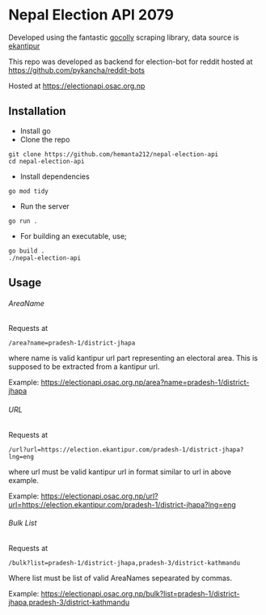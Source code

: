 # Nepal Election API 2079

Developed using the fantastic [gocolly](https://github.com/gocolly/colly) scraping library, data source is [ekantipur](https://election.ekantipur.com)

This repo was developed as backend for election-bot for reddit hosted at https://github.com/pykancha/reddit-bots

Hosted at https://electionapi.osac.org.np

## Installation
- Install go
- Clone the repo
```
git clone https://github.com/hemanta212/nepal-election-api
cd nepal-election-api
```
- Install dependencies
```
go mod tidy
```
- Run the server
```
go run .
```
- For building an executable, use;
```
go build .
./nepal-election-api
```


## Usage
###### AreaName

Requests at

```
/area?name=pradesh-1/district-jhapa
```

where name is valid kantipur url part representing an electoral area.
This is supposed to be extracted from a kantipur url.

Example: https://electionapi.osac.org.np/area?name=pradesh-1/district-jhapa

###### URL

Requests at

```
/url?url=https://election.ekantipur.com/pradesh-1/district-jhapa?lng=eng
```

where url must be valid kantipur url in format similar to url in above example.

Example: https://electionapi.osac.org.np/url?url=https://election.ekantipur.com/pradesh-1/district-jhapa?lng=eng

###### Bulk List
Requests at

```
/bulk?list=pradesh-1/district-jhapa,pradesh-3/district-kathmandu
```

Where list must be list of valid AreaNames sepearated by commas.

Example: https://electionapi.osac.org.np/bulk?list=pradesh-1/district-jhapa,pradesh-3/district-kathmandu
